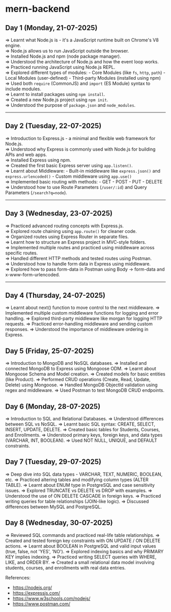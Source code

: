 # mern-backend

## Day 1 (Monday, 21-07-2025)

 => Learnt what Node.js is - it's a JavaScript runtime built on Chrome's V8 engine.  
 => Node.js allows us to run JavaScript outside the browser.  
 => Installed Node.js and npm (node package manager).  
 => Understood the architecture of Node.js and how the event loop works.  
 => Practiced running JavaScript using Node.js REPL.  
 => Explored different types of modules:
    - Core Modules (like `fs`, `http`, `path`)
    - Local Modules (user-defined)
    - Third-party Modules (installed using npm)
 => Used both `require` (CommonJS) and `import` (ES Module) syntax to include modules.  
 => Learnt to install packages using `npm install`.  
 => Created a new Node.js project using `npm init`.  
 => Understood the purpose of `package.json` and `node_modules`.

---

## Day 2 (Tuesday, 22-07-2025)

 => Introduction to Express.js - a minimal and flexible web framework for Node.js.  
 => Understood why Express is commonly used with Node.js for building APIs and web apps.  
 => Installed Express using npm.  
 => Created the first basic Express server using `app.listen()`.  
 => Learnt about Middleware:
    - Built-in middleware like `express.json()` and `express.urlencoded()`
    - Custom middleware using `app.use()`  
 => Implemented basic routing with methods:
    - GET
    - POST
    - PUT
    - DELETE  
 => Understood how to use Route Parameters (`/user/:id`) and Query Parameters (`/search?q=node`).

---

## Day 3 (Wednesday, 23-07-2025)

 => Practiced advanced routing concepts with Express.js.  
 => Explored route chaining using `app.route()` for cleaner code.  
 => Organized routes using Express Router in separate files.  
 => Learnt how to structure an Express project in MVC-style folders.  
 => Implemented multiple routes and practiced using middleware across specific routes.  
 => Handled different HTTP methods and tested routes using Postman.  
 => Understood how to handle form data in Express using middleware.  
 => Explored how to pass form-data in Postman using Body → form-data and x-www-form-urlencoded.

---

## Day 4 (Thursday, 24-07-2025)
=> Learnt about next() function to move control to the next middleware.
=> Implemented multiple custom middleware functions for logging and error handling.
=> Explored third-party middleware like morgan for logging HTTP requests.
=> Practiced error-handling middleware and sending custom responses.
=> Understood the importance of middleware ordering in Express.

## Day 5 (Friday, 25-07-2025)
=> Introduction to MongoDB and NoSQL databases.
=> Installed and connected MongoDB to Express using Mongoose ODM.
=> Learnt about Mongoose Schema and Model creation.
=> Created models for basic entities (like Product).
=> Performed CRUD operations (Create, Read, Update, Delete) using Mongoose.
=> Handled MongoDB ObjectId validation using regex and middleware.
=> Used Postman to test MongoDB CRUD endpoints.

## Day 6 (Monday, 28-07-2025)
=> Introduction to SQL and Relational Databases.
=> Understood differences between SQL vs NoSQL.
=> Learnt basic SQL syntax: CREATE, SELECT, INSERT, UPDATE, DELETE.
=> Created basic tables for Students, Courses, and Enrollments.
=> Understood primary keys, foreign keys, and data types (VARCHAR, INT, BOOLEAN).
=> Used NOT NULL, UNIQUE, and DEFAULT constraints.

## Day 7 (Tuesday, 29-07-2025)
=> Deep dive into SQL data types - VARCHAR, TEXT, NUMERIC, BOOLEAN, etc.
=> Practiced altering tables and modifying column types (ALTER TABLE).
=> Learnt about ENUM type in PostgreSQL and case sensitivity issues.
=> Explored TRUNCATE vs DELETE vs DROP with examples.
=> Understood the use of ON DELETE CASCADE in foreign keys.
=> Practiced writing queries for table relationships (JOIN-like logic).
=> Discussed differences between MySQL and PostgreSQL.

## Day 8 (Wednesday, 30-07-2025)
=> Reviewed SQL commands and practiced real-life table relationships.
=> Created and tested foreign key constraints with ON UPDATE / ON DELETE actions.
=> Learnt about BOOLEAN in PostgreSQL and valid input values (true, false, not 'YES', 'NO').
=> Explored indexing basics and why PRIMARY KEY implies indexing.
=> Practiced writing SELECT queries with WHERE, LIKE, and ORDER BY.
=> Created a small relational data model involving students, courses, and enrollments with real data entries.

References:  
- https://nodejs.org/  
- https://expressjs.com/  
- https://www.w3schools.com/nodejs/  
- https://www.postman.com/

